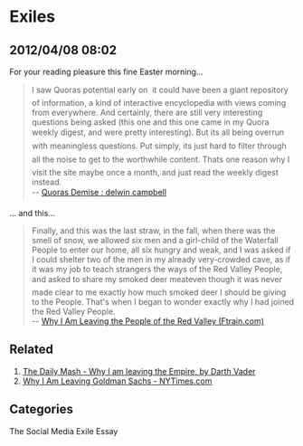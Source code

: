 # Exiles## 2012/04/08 08:02For your reading pleasure this fine Easter morning...> I saw Quora&#146;s potential early on &#151; it could have been a giant repository > of information, a kind of interactive encyclopedia with views coming > from everywhere. And certainly, there are still very interesting > questions being asked (this one and this one came in my Quora weekly > digest, and were pretty interesting). But it&#146;s all being overrun with > meaningless questions. Put simply, it&#146;s just hard to filter through all > the noise to get to the worthwhile content. That&#146;s one reason why I > visit the site maybe once a month, and just read the weekly digest instead.  > -- [Quora&#146;s Demise : delwin campbell][1][1]: http://delw.in/quoras-demise/... and this...> Finally, and this was the last straw, in the fall, when there was the > smell of snow, we allowed six men and a girl-child of the Waterfall > People to enter our home, all six hungry and weak, and I was asked if I > could shelter two of the men in my already very-crowded cave, as if it > was my job to teach strangers the ways of the Red Valley People, and > asked to share my smoked deer meat&#151;even though it was never made clear > to me exactly how much smoked deer I should be giving to the People. > That's when I began to wonder exactly why I had joined the Red Valley People.  > -- [Why I Am Leaving the People of the Red Valley (Ftrain.com)][2][1]: http://delw.in/quoras-demise/[2]: http://www.ftrain.com/rv.html## Related1. [The Daily Mash - Why I am leaving the Empire, by Darth Vader][3]2. [Why I Am Leaving Goldman Sachs - NYTimes.com][4][3]: http://www.thedailymash.co.uk/index.php?option=com_content&task=view&id=5007&Itemid=81[4]: http://www.nytimes.com/2012/03/14/opinion/why-i-am-leaving-goldman-sachs.html?pagewanted=all## CategoriesThe Social Media Exile Essay